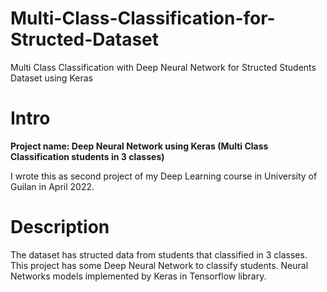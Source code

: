 # Multi-Class-Classification-for-Structed-Dataset
Multi Class Classification with Deep Neural Network for Structed Students Dataset using Keras

# Intro
**Project name: Deep Neural Network using Keras (Multi Class Classification students in 3 classes)**

I wrote this as second project of my Deep Learning course in University of Guilan in April 2022.

# Description
The dataset has structed data from students that classified in 3 classes.   
This project has some Deep Neural Network to classify students. Neural Networks models implemented by Keras in Tensorflow library.
